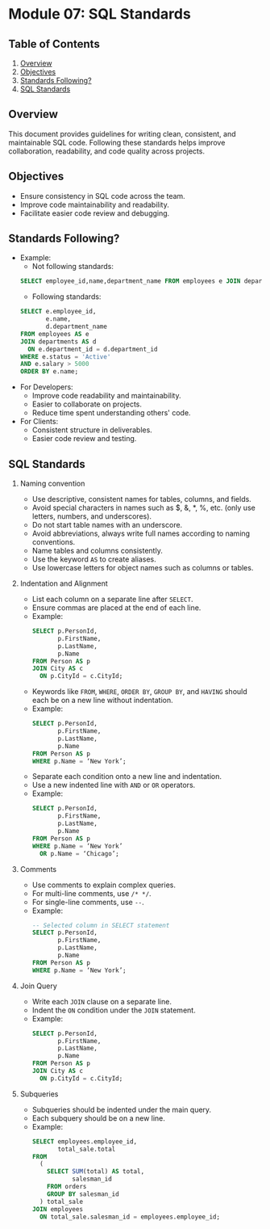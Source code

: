 # Module 07: SQL Standards

## Table of Contents
<ol>
    <li><a href="#overview">Overview</a></li>
    <li><a href="#objectives">Objectives</a></li>
    <li><a href="#standards-following?">Standards Following?</a></li>
    <li><a href="#sql-standards">SQL Standards</a></li>
</ol>

## Overview
This document provides guidelines for writing clean, consistent, and maintainable SQL code. 
Following these standards helps improve collaboration, readability, and code quality across projects.

## Objectives
- Ensure consistency in SQL code across the team.
- Improve code maintainability and readability.
- Facilitate easier code review and debugging.

## Standards Following?
- Example: 
  - Not following standards:
  ```sql
  SELECT employee_id,name,department_name FROM employees e JOIN departments d ON e.department_id=d.department_id WHERE e.status='Active' AND e.salary>5000 ORDER BY e.name;
  ```
  - Following standards:
  ```sql
  SELECT e.employee_id,
         e.name,
         d.department_name
  FROM employees AS e
  JOIN departments AS d 
    ON e.department_id = d.department_id
  WHERE e.status = 'Active'
  AND e.salary > 5000
  ORDER BY e.name;
  ```
- For Developers:
  - Improve code readability and maintainability.
  - Easier to collaborate on projects.
  - Reduce time spent understanding others' code.
- For Clients:
  - Consistent structure in deliverables.
  - Easier code review and testing.

## SQL Standards
1. Naming convention
   - Use descriptive, consistent names for tables, columns, and fields.
   - Avoid special characters in names such as $, &, *, %, etc. (only use letters, numbers, and underscores).
   - Do not start table names with an underscore.
   - Avoid abbreviations, always write full names according to naming conventions.
   - Name tables and columns consistently.
   - Use the keyword `AS` to create aliases.
   - Use lowercase letters for object names such as columns or tables.

2. Indentation and Alignment
   - List each column on a separate line after `SELECT`.
   - Ensure commas are placed at the end of each line.
   - Example: 
     ```sql
     SELECT p.PersonId,
            p.FirstName,
            p.LastName,
            p.Name
     FROM Person AS p
     JOIN City AS c
       ON p.CityId = c.CityId;
     ```
   - Keywords like `FROM`, `WHERE`, `ORDER BY`, `GROUP BY`, and `HAVING` should each be on a new line without indentation.
   - Example:
     ```sql
     SELECT p.PersonId,
            p.FirstName,
            p.LastName,
            p.Name
     FROM Person AS p
     WHERE p.Name = ‘New York’;
     ```
   - Separate each condition onto a new line and indentation.
   - Use a new indented line with `AND` or `OR` operators.
   - Example:
     ```sql
     SELECT p.PersonId,
            p.FirstName,
            p.LastName,
            p.Name
     FROM Person AS p
     WHERE p.Name = ‘New York’
       OR p.Name = ‘Chicago’;
     ```
3. Comments
   - Use comments to explain complex queries.
   - For multi-line comments, use `/* */`.
   - For single-line comments, use `--`.
   - Example:
     ```sql
     -- Selected column in SELECT statement
     SELECT p.PersonId, 
            p.FirstName,       
            p.LastName,         
            p.Name              
     FROM Person AS p
     WHERE p.Name = ‘New York’;
     ```
4. Join Query
   - Write each `JOIN` clause on a separate line.
   - Indent the `ON` condition under the `JOIN` statement.
   - Example:
     ```sql
     SELECT p.PersonId, 
            p.FirstName,       
            p.LastName,         
            p.Name             
     FROM Person AS p
     JOIN City AS c 
       ON p.CityId = c.CityId;
     ```
4. Subqueries
   - Subqueries should be indented under the main query.
   - Each subquery should be on a new line.
   - Example:
     ```sql
     SELECT employees.employee_id,
            total_sale.total
     FROM 
       (
         SELECT SUM(total) AS total,
                salesman_id
         FROM orders
         GROUP BY salesman_id
       ) total_sale
     JOIN employees 
       ON total_sale.salesman_id = employees.employee_id;
     ```